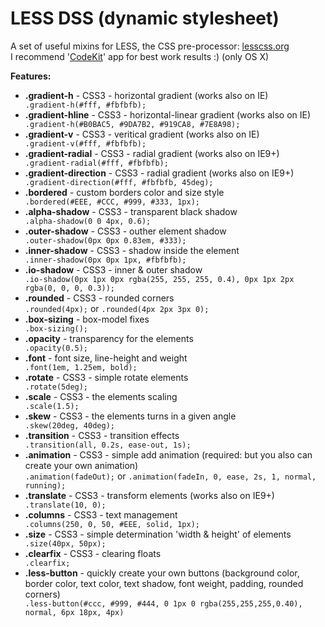 LESS DSS (dynamic stylesheet)
=============

A set of useful mixins for LESS, the CSS pre-processor: <a href="http://lesscss.org" target="_blank">lesscss.org</a>
<br/>I recommend '<a href="http://incident57.com/codekit/" target="_blank">CodeKit</a>' app for best work results :) (only OS X)

   <b>Features:</b>
   
   <ul>
   <li><b>.gradient-h</b>            - CSS3 - horizontal gradient (works also on IE)</li>
   <code>.gradient-h(#fff, #fbfbfb);</code>

   <li><b>.gradient-hline</b>         - CSS3 - horizontal-linear gradient (works also on IE)</li>
   <code>.gradient-h(#B0BAC5, #9DA7B2, #919CA8, #7E8A98);</code>

   <li><b>.gradient-v</b>            - CSS3 - veritical gradient (works also on IE)</li>
   <code>.gradient-v(#fff, #fbfbfb);</code>
   
   <li><b>.gradient-radial</b>       - CSS3 - radial gradient (works also on IE9+)</li>
   <code>.gradient-radial(#fff, #fbfbfb);</code>

   <li><b>.gradient-direction</b>    - CSS3 - radial gradient (works also on IE9+)</li>
   <code>.gradient-direction(#fff, #fbfbfb, 45deg);</code>

   <br/>

   <li><b>.bordered</b>              - custom borders color and size style</li> 
   <code>.bordered(#EEE, #CCC, #999, #333, 1px);</code>

   <br/>

   <li><b>.alpha-shadow</b>          - CSS3 - transparent black shadow</li>
   <code>.alpha-shadow(0 0 4px, 0.6);</code>

   <li><b>.outer-shadow</b>          - CSS3 - outher element shadow</li>
   <code>.outer-shadow(0px 0px 0.83em, #333);</code>
   
   <li><b>.inner-shadow</b>          - CSS3 - shadow inside the element</li>
   <code>.inner-shadow(0px 0px 1px, #fbfbfb);</code>
   
   <li><b>.io-shadow</b>             - CSS3 - inner & outer shadow</li>
   <code>.io-shadow(0px 1px 0px rgba(255, 255, 255, 0.4), 0px 1px 2px rgba(0, 0, 0, 0.3));</code>
   
   <br/>

   <li><b>.rounded</b>               - CSS3 - rounded corners</li>
   <code>.rounded(4px);</code> or <code>.rounded(4px 2px 3px 0);</code>
   
   <li><b>.box-sizing</b>            - box-model fixes</li>
   <code>.box-sizing();</code>
   
   <br/>

   <li><b>.opacity</b>               - transparency for the elements</li>
   <code>.opacity(0.5);</code>
   
   <li><b>.font</b>                  - font size, line-height and weight</li>
   <code>.font(1em, 1.25em, bold);</code>
   
   <br/>

   <li><b>.rotate</b>                - CSS3 - simple rotate elements</li>
   <code>.rotate(5deg);</code>

   <li><b>.scale</b>                 - CSS3 - the elements scaling</li>
   <code>.scale(1.5);</code>

   <li><b>.skew</b>                  - CSS3 - the elements turns in a given angle</li>
   <code>.skew(20deg, 40deg);</code>

   <li><b>.transition</b>            - CSS3 - transition effects</li>
   <code>.transition(all, 0.2s, ease-out, 1s);</code>

   <li><b>.animation</b>             - CSS3 - simple add animation (required: <http://daneden.me/animate/> but you also can create your own animation)</li>
   <code>.animation(fadeOut);</code> or <code>.animation(fadeIn, 0, ease, 2s, 1, normal, running);</code>

   <li><b>.translate</b>             - CSS3 - transform elements (works also on IE9+)</li>
   <code>.translate(10, 0);</code>

   <br/>

   <li><b>.columns</b>               - CSS3 - text management</li>
   <code>.columns(250, 0, 50, #EEE, solid, 1px);</code>

   <li><b>.size</b>                  - CSS3 - simple determination 'width & height' of elements</li>
   <code>.size(40px, 50px);</code>
   
   <li><b>.clearfix</b>              - CSS3 - clearing floats</li>
   <code>.clearfix;</code>

   <li>
   <b>.less-button</b>               - quickly create your own buttons (background color, border color, text color, text shadow, font weight, padding, rounded corners)
   </li>
   <code>.less-button(#ccc, #999, #444, 0 1px 0 rgba(255,255,255,0.40), normal, 6px 18px, 4px)</code>
 </ul>
